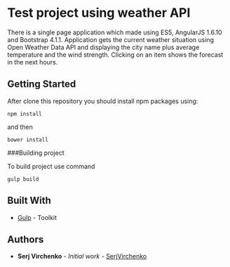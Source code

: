 # Test project using weather API

There is a single page application which made using ES5, AngularJS 1.6.10 and Bootstrap 4.1.1.
Application gets the current weather situation using Open Weather Data API and displaying the city name plus average temperature and the wind strength. Clicking on an item shows the forecast in the next hours.

## Getting Started

After clone this repository you should install npm packages using:

```
npm install
```

and then

```
bower install
```

###Building project

To build project use command

```
gulp build
```

## Built With

* [Gulp](https://github.com/gulpjs/gulp/blob/v3.9.1/docs/API.md) - Toolkit

## Authors

* **Serj Virchenko** - *Initial work* - [SerjVirchenko](https://github.com/serjvirchenko)

